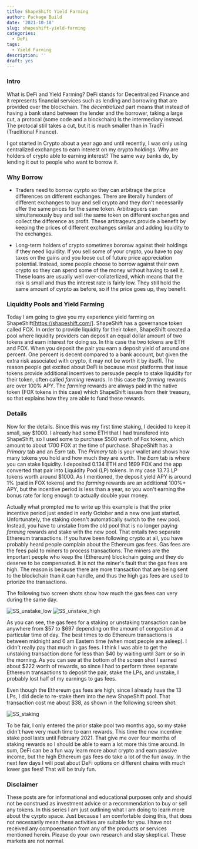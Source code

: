 ```yaml
---
title: ShapeShift Yield Farming
author: Package Build
date: '2021-10-18'
slug: shapeshift-yield-farming
categories:
  - DeFi
tags:
  - Yield Farming
description: ''
draft: yes
---
```


### Intro ###

What is DeFi and Yield Farming?  DeFi stands for Decentralized Finance and it represents financial services such as lending and borrowing that are provided over the blockchain.  The *decentralized* part means that instead of having a bank stand between the lender and the borrower, taking a large cut, a protocal (some code and a blockchain) is the intermediary instead.  The protocal still takes a cut, but it is much smaller than in TradFi (Traditional Finance).

I got started in Crypto about a year ago and until recently, I was only using centralized exchanges to earn interest on my crypto holdings.  Why are holders of crypto able to earning interest?  The same way banks do, by lending it out to people who want to borrow  it.

### Why Borrow ###

* Traders need to borrow cyrpto so they can arbitrage the price differences on different exchanges.  There are literally hunders of different exchanges to buy and sell crypto and they don't necessarily offer the same prices for the same token.  Arbitraguers can simultaneously buy and sell the same token on different exchanges and collect the difference as profit.  These artitrageurs provide a benefit by keeping the prices of different exchanges similar and adding liquidity to the exchanges. 

* Long-term holders of crypto sometimes bororow against their holdings if they need liquidity.  If you sell some of your crypto, you have to pay taxes on the gains and you loose out of future price appreciation potential.   Instead, some people choose to borrow against their own crypto so they can spend some of the money without having to sell it.  These loans are usually well over-collaterlized, which means that the risk is small and thus the interest rate is fairly low.  They still hold the same amount of cyrpto as before, so if the price goes up, they benefit.

### Liquidity Pools and Yield Farming ###

Today I am going to give you my experience yield farming on ShapeShift[https://shapeshift.com/].  ShapeShift has a governance token called FOX.  In order to provide liquidity for their token, ShapeShift created a pool where liquidity providers can deposit an equal dollar amount of two tokens and earn interest for doing so.  In this case the two tokens are ETH and FOX.  When you deposit the pair you earn a deposit yield of around one percent.  One percent is decent compared to a bank account, but given the extra risk associated with crypto, it may not be worth it by itselfl.   The reason people get excited about DeFi is because most platforms that issue tokens provide additional incentives to persuade people to stake liquidity for their token, often called *farming* rewards.  In this case the *farming* rewards are over 100% APY.  The *farming* rewards are always paid in the native token (FOX tokens in this case) which ShapeShift issues from their treasury, so that explains how they are able to fund these rewards.

### Details ###

Now for the details.  Since this was my first time staking, I decided to keep it small, say $1000.  I already had some ETH that I had transfered into ShapeShift, so I used some to purchase $500 worth of Fox tokens, which amount to about 1700 FOX at the time of purchase.  ShapeShift has a *Primary* tab and an *Earn* tab.  The *Primary* tab is your wallet and shows how many tokens you hold and how much they are worth.  The *Earn* tab is where you can stake liquidity.  I deposited 0.134 ETH and 1699 FOX and the app converted that pair into Liquidity Pool (LP) tokens.  In my case 13.73 LP tokens worth around $1000.  As I mentioned, the deposit yield APY is around 1% (paid in FOX tokens) and the *farming* rewards are an additional 100%+ APY, but the incentive period is less than a year, so you won't earning the bonus rate for long enough to actually double your money.  

Actually what prompted me to write up this example is that the prior incentive period just ended in early October and a new one just started.  Unfortunately, the staking doesn't automatically switch to the new pool.  Instead, you have to unstake from the old pool that is no longer paying *farming* rewards and stake with the new pool.  That entails two separate Ethereum transactions.  If you have been following crypto at all, you have probably heard people complain about the Ethereum gas fees.  Gas fees are the fees paid to miners to process transactions.  The miners are the important people who keep the (Ethereum) blockchain going and they do deserve to be compensated.  It is not the miner's fault that the gas fees are high.  The reason is because there are more transaction that are being sent to the blockchain than it can handle, and thus the high gas fees are used to priorize the transactions.

The following two screen shots show how much the gas fees can very during the same day.

![SS_unstake_low](/img/SS_unstake_low.png) 
![SS_unstake_high](/img/SS_unstake_high.png) 

As you can see, the gas fees for a staking or unstaking transaction can be anywhere from $57 to $697 depending on the amount of congestion at a particular time of day.  The best times to do Ethereum transactions is between midnight and 6 am Eastern time (when most people are asleep).  I didn't really pay that much in gas fees.  I think I was able to get the unstaking transaction done for less than $40 by waiting until 3am or so in the morning.  As you can see at the bottom of the screen shot I earned about $222 worth of rewards, so since I had to perform three separate Ethereum transactions to deposit the pair, stake the LPs, and unstake, I probably lost half of my earnings to gas fees.

Even though the Ethereum gas fees are high, since I already have the 13 LPs, I did decie to re-stake them into the new ShapeShift pool.  That transaction cost me about $38, as shown in the following screen shot:

![SS_staking](/img/SS_staking.png)

To be fair, I only entered the prior stake pool two months ago, so my stake didn't have very much time to earn rewards.  This time the new incentive stake pool lasts until February 2021.  That give me over four months of staking rewards so I should be able to earn a lot more this time around.  In sum, DeFi can be a fun way learn more about crypto and earn passive income, but the high Ethereum gas fees do take a lot of the fun away.  In the next few days I will post about DeFi options on different chains with much lower gas fees!  That will be truly fun.

### Disclaimer ###

These posts are for informational and educational purposes only and should not be construed as investment advice or a recommendation to buy or sell any tokens.  In this series I am just outlining what I am doing to learn more about the cyrpto space.  Just because I am comfortable doing this, that does not necessarily mean these activities are suitable for you.  I have not received any compoensation from any of the products or services mentioned herein.  Please do your own research and stay skeptical.  These markets are not normal.
